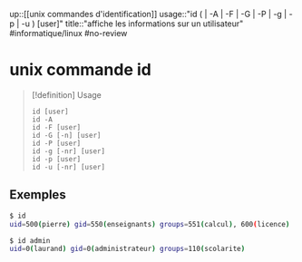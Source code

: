 up::[[unix commandes d'identification]]
usage::"id ( | -A | -F | -G | -P | -g | -p | -u ) [user]"
title::"affiche les informations sur un utilisateur"
#informatique/linux #no-review 
# unix commande id

> [!definition] Usage
> ```
> id [user]
> id -A
> id -F [user]
> id -G [-n] [user]
> id -P [user]
> id -g [-nr] [user]
> id -p [user]
> id -u [-nr] [user]
> ```

## Exemples

```bash
$ id
uid=500(pierre) gid=550(enseignants) groups=551(calcul), 600(licence)
```

```bash
$ id admin
uid=0(laurand) gid=0(administrateur) groups=110(scolarite)
```

